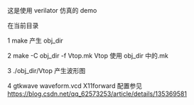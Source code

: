 这是使用 verilator 仿真的 demo

在当前目录

1 make 
产生 obj_dir

2 make -C obj_dir -f Vtop.mk Vtop
使用 obj_dir 中的.mk

3 ./obj_dir/Vtop 
产生波形图

4 gtkwave waveform.vcd
X11forward 配置参见
https://blog.csdn.net/qq_62573253/article/details/135369581